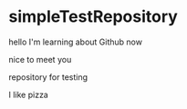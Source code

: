 # simpleTestRepository

hello I'm learning about Github now

nice to meet you


repository for testing


I like pizza
